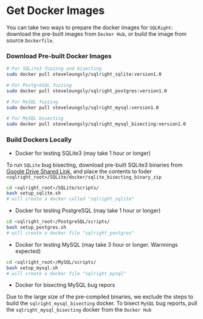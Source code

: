 # Get Docker Images

You can take two ways to prepare the docker images for `SQLRight`: download the pre-built images from `Docker Hub`, or build the image from source `Dockerfile`.

### Download Pre-built Docker Images

```bash
# For SQLite3 fuzzing and bisecting
sudo docker pull steveleungsly/sqlright_sqlite:version1.0

# For PostgreSQL fuzzing
sudo docker pull steveleungsly/sqlright_postgres:version1.0

# For MySQL fuzzing
sudo docker pull steveleungsly/sqlright_mysql:version1.0

# For MySQL bisecting
sudo docker pull steveleungsly/sqlright_mysql_bisecting:version1.0
```

### Build Dockers Locally

* Docker for testing SQLite3  (may take 1 hour or longer)

To run `SQLite` bug bisecting, download pre-built SQLite3 binaries from [Google Drive Shared Link](https://drive.google.com/drive/folders/1zDvLf93MJbtGXByzDXZ-CbfNPAd3wUGJ?usp=sharing), and place the contents to foder `<sqlright_root>/SQLite/docker/sqlite_bisecting_binary_zip`

```bash
cd <sqlright_root>/SQLite/scripts/
bash setup_sqlite.sh
# will create a docker called "sqlright_sqlite"
```

* Docker for testing PostgreSQL (may take 1 hour or longer)

```bash
cd <sqlright_root>/PostgreSQL/scripts/
bash setup_postgres.sh
# will create a docker file "sqlright_postgres"
```

* Docker for testing MySQL (may take 3 hour or longer. Warnnings expected) 


```bash
cd <sqlright_root>/MySQL/scripts/
bash setup_mysql.sh
# will create a docker file "sqlright_mysql"
```

* Docker for bisecting MySQL bug repors

Due to the large size of the pre-compiled binaries, we exclude the steps to build the `sqlright_mysql_bisecting` docker. To bisect `MySQL` bug reports, pull the `sqlright_mysql_bisecting` docker from the `Docker Hub`
